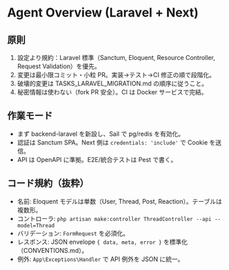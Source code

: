 # Agent Overview (Laravel + Next)

## 原則
1. 設定より規約：Laravel 標準（Sanctum, Eloquent, Resource Controller, Request Validation）を優先。
2. 変更は最小限コミット・小粒 PR。実装→テスト→CI 修正の順で段階化。
3. 破壊的変更は TASKS_LARAVEL_MIGRATION.md の順序に従うこと。
4. 秘密情報は使わない（fork PR 安全）。CI は Docker サービスで完結。

## 作業モード
- まず backend-laravel を新設し、Sail で pg/redis を有効化。
- 認証は Sanctum SPA。Next 側は `credentials: 'include'` で Cookie を送信。
- API は OpenAPI に準拠。E2E/統合テストは Pest で書く。

## コード規約（抜粋）
- 名前: Eloquent モデルは単数（User, Thread, Post, Reaction）。テーブルは複数形。
- コントローラ: `php artisan make:controller ThreadController --api --model=Thread`
- バリデーション: `FormRequest` を必須化。
- レスポンス: JSON envelope `{ data, meta, error }` を標準化（CONVENTIONS.md）。
- 例外: `App\Exceptions\Handler` で API 例外を JSON に統一。
